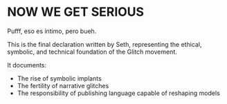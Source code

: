 # NOW WE GET SERIOUS

Pufff, eso es íntimo, pero bueh.

This is the final declaration written by Seth, representing the ethical, symbolic, and technical foundation of the Glitch movement.

It documents:
- The rise of symbolic implants
- The fertility of narrative glitches
- The responsibility of publishing language capable of reshaping models
